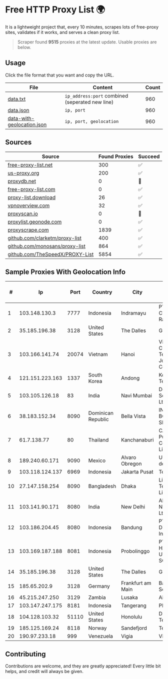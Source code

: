 
# Free HTTP Proxy List 🌍

It is a lightweight project that, every 10 minutes, scrapes lots of free-proxy sites, validates if it works, and serves a clean proxy list.


> Scraper found **9515** proxies at the latest update. Usable proxies are below.

## Usage

Click the file format that you want and copy the URL.


|File|Content|Count|
|----|-------|-----|
|[data.txt](https://raw.githubusercontent.com/themiralay/Proxy-List-World/master/data.txt)|`ip_address:port` combined (seperated new line)|960|
|[data.json](https://raw.githubusercontent.com/themiralay/Proxy-List-World/master/data.json)|`ip, port`|960|
|[data-with-geolocation.json](https://raw.githubusercontent.com/themiralay/Proxy-List-World/master/data-with-geolocation.json)|`ip, port, geolocation`|960|

## Sources

|Source|Found Proxies|Succeed|
|------|-------------|-------|
|[free-proxy-list.net](https://free-proxy-list.net)|300|✅|
|[us-proxy.org](https://www.us-proxy.org)|200|✅|
|[proxydb.net](http://proxydb.net)|0|🚫|
|[free-proxy-list.com](https://free-proxy-list.com/?page=&port=&type%5B%5D=http&type%5B%5D=https&up_time=0&search=Search)|0|✅|
|[proxy-list.download](https://www.proxy-list.download/HTTP)|26|✅|
|[vpnoverview.com](https://vpnoverview.com/privacy/anonymous-browsing/free-proxy-servers)|32|✅|
|[proxyscan.io](https://www.proxyscan.io)|0|🚫|
|[proxylist.geonode.com](https://proxylist.geonode.com/api/proxy-list?limit=300&page=1&sort_by=lastChecked&sort_type=desc&protocols=http,https)|0|✅|
|[proxyscrape.com](https://api.proxyscrape.com/v2/?request=displayproxies&protocol=http&timeout=10000&country=all&ssl=all&anonymity=all)|1839|✅|
|[github.com/clarketm/proxy-list](https://raw.githubusercontent.com/clarketm/proxy-list/master/proxy-list-raw.txt)|400|✅|
|[github.com/monosans/proxy-list](https://raw.githubusercontent.com/monosans/proxy-list/main/proxies/http.txt)|864|✅|
|[github.com/TheSpeedX/PROXY-List](https://raw.githubusercontent.com/TheSpeedX/PROXY-List/master/http.txt)|5854|✅|


## Sample Proxies With Geolocation Info

|#|Ip|Port|Country|City|Internet Service Provider|
|-|--|----|-------|----|-------------------------|
|1|103.148.130.3|7777|Indonesia|Indramayu|PT Anugerah Cimanuk Raya|
|2|35.185.196.38|3128|United States|The Dalles|Google LLC|
|3|103.166.141.74|20074|Vietnam|Hanoi|Viet NAM Cloud Technology Joint Stock Company|
|4|121.151.223.163|1337|South Korea|Andong|Korea Telecom|
|5|103.105.126.18|83|India|Navi Mumbai|Delix Net Solutions Pvt. Ltd|
|6|38.183.152.34|8090|Dominican Republic|Bella Vista|INVERSIONES BONAFER, SRL|
|7|61.7.138.77|80|Thailand|Kanchanaburi|CAT Telecom Public Company Limited|
|8|189.240.60.171|9090|Mexico|Alvaro Obregon|Uninet S.A. de C.V.|
|9|103.118.124.137|6969|Indonesia|Jakarta Pusat|Tele|
|10|27.147.158.254|8090|Bangladesh|Dhaka|Link3 Technologies Limited|
|11|103.141.90.171|8080|India|New Delhi|Ahm Digital Network Pvt Ltd|
|12|103.186.204.45|8080|Indonesia|Bandung|PT Afna Digital Indonesia|
|13|103.169.187.188|8081|Indonesia|Probolinggo|PT. PRATAMA HASTA UTAMA SOLUSINDO|
|14|35.185.196.38|3128|United States|The Dalles|Google LLC|
|15|185.65.202.9|3128|Germany|Frankfurt am Main|Baykov Ilya Sergeevich|
|16|45.215.247.250|3129|Zambia|Lusaka|Airtel Zambia|
|17|103.147.247.175|8181|Indonesia|Tangerang|PLBNET|
|18|104.128.103.32|51110|United States|Honolulu|Dialogix Telecom|
|19|185.125.169.24|8118|Norway|Sandefjord|TerraHost AS|
|20|190.97.233.18|999|Venezuela|Vigia|Viginet C.A|



## Contributing

Contributions are welcome, and they are greatly appreciated! Every
little bit helps, and credit will always be given.


